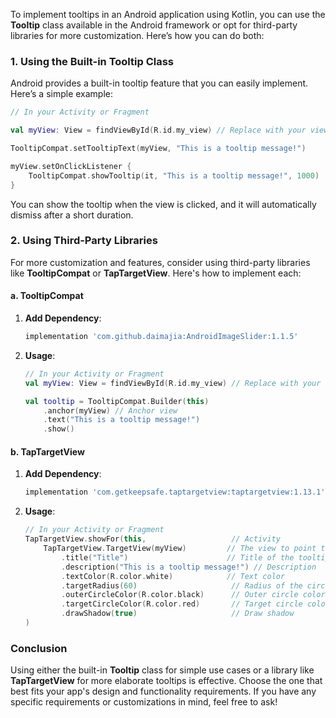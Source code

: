 To implement tooltips in an Android application using Kotlin, you can use the **Tooltip** class available in the Android framework or opt for third-party libraries for more customization. Here’s how you can do both:

### 1. Using the Built-in Tooltip Class

Android provides a built-in tooltip feature that you can easily implement. Here’s a simple example:

```kotlin
// In your Activity or Fragment

val myView: View = findViewById(R.id.my_view) // Replace with your view's ID

TooltipCompat.setTooltipText(myView, "This is a tooltip message!")

myView.setOnClickListener {
    TooltipCompat.showTooltip(it, "This is a tooltip message!", 1000)
}
```

You can show the tooltip when the view is clicked, and it will automatically dismiss after a short duration.

### 2. Using Third-Party Libraries

For more customization and features, consider using third-party libraries like **TooltipCompat** or **TapTargetView**. Here's how to implement each:

#### a. TooltipCompat

1. **Add Dependency**:
   ```groovy
   implementation 'com.github.daimajia:AndroidImageSlider:1.1.5'
   ```

2. **Usage**:
   ```kotlin
   // In your Activity or Fragment
   val myView: View = findViewById(R.id.my_view) // Replace with your view's ID

   val tooltip = TooltipCompat.Builder(this)
       .anchor(myView) // Anchor view
       .text("This is a tooltip message!")
       .show()
   ```

#### b. TapTargetView

1. **Add Dependency**:
   ```groovy
   implementation 'com.getkeepsafe.taptargetview:taptargetview:1.13.1'
   ```

2. **Usage**:
   ```kotlin
   // In your Activity or Fragment
   TapTargetView.showFor(this,                   // Activity
       TapTargetView.TargetView(myView)         // The view to point to
           .title("Title")                      // Title of the tooltip
           .description("This is a tooltip message!") // Description
           .textColor(R.color.white)            // Text color
           .targetRadius(60)                     // Radius of the circle
           .outerCircleColor(R.color.black)      // Outer circle color
           .targetCircleColor(R.color.red)       // Target circle color
           .drawShadow(true)                     // Draw shadow
   )
   ```

### Conclusion

Using either the built-in **Tooltip** class for simple use cases or a library like **TapTargetView** for more elaborate tooltips is effective. Choose the one that best fits your app's design and functionality requirements. If you have any specific requirements or customizations in mind, feel free to ask!
